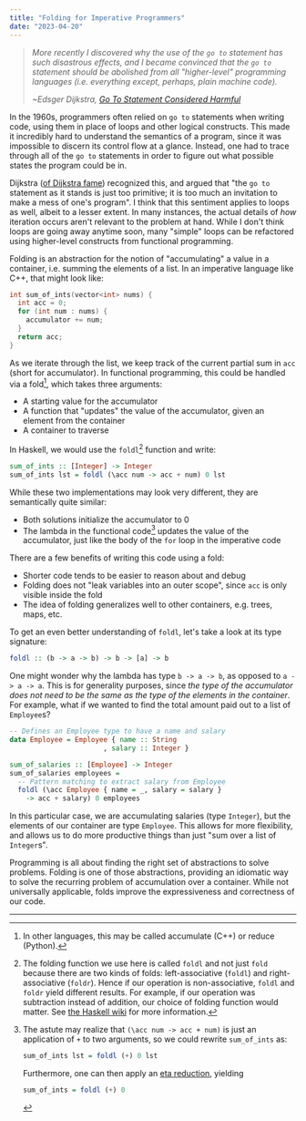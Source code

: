 ```yaml
---
title: "Folding for Imperative Programmers"
date: "2023-04-20"
---
```


> _More recently I discovered why the use of the `go to` statement has such
> disastrous effects, and I became convinced that the `go to` statement should
> be abolished from all "higher-level" programming languages (i.e. everything
> except, perhaps, plain machine code)._
>
> _~Edsger Dijkstra,
> [Go To Statement Considered Harmful](https://web.archive.org/web/20230411182617/https://homepages.cwi.nl/~storm/teaching/reader/Dijkstra68.pdf)_

In the 1960s, programmers often relied on `go to` statements when writing code,
using them in place of loops and other logical constructs. This made it
incredibly hard to understand the semantics of a program, since it was
impossible to discern its control flow at a glance. Instead, one had to trace
through all of the `go to` statements in order to figure out what possible
states the program could be in.

Dijkstra ([of Dijkstra
fame](https://en.wikipedia.org/wiki/Dijkstra%27s_algorithm)) recognized this,
and argued that "the `go to` statement as it stands is just too primitive; it is
too much an invitation to make a mess of one's program". I think that this
sentiment applies to loops as well, albeit to a lesser extent. In many
instances, the actual details of _how_ iteration occurs aren't relevant to the
problem at hand. While I don't think loops are going away anytime soon, many
"simple" loops can be refactored using higher-level constructs from functional
programming.

Folding is an abstraction for the notion of "accumulating" a value in a
container, i.e. summing the elements of a list. In an imperative language like
C++, that might look like:

```cpp
int sum_of_ints(vector<int> nums) {
  int acc = 0;
  for (int num : nums) {
    accumulator += num;
  }
  return acc;
}
```

As we iterate through the list, we keep track of the current partial sum in
`acc` (short for accumulator). In functional programming, this could be handled
via a fold[^1], which takes three arguments:

- A starting value for the accumulator
- A function that "updates" the value of the accumulator, given an element from
  the container
- A container to traverse

In Haskell, we would use the `foldl`[^2] function and write:

```haskell
sum_of_ints :: [Integer] -> Integer
sum_of_ints lst = foldl (\acc num -> acc + num) 0 lst
```

While these two implementations may look very different, they are semantically
quite similar:

- Both solutions initialize the accumulator to 0
- The lambda in the functional code[^3] updates the value of the accumulator,
  just like the body of the `for` loop in the imperative code

There are a few benefits of writing this code using a fold:

- Shorter code tends to be easier to reason about and debug
- Folding does not "leak variables into an outer scope", since `acc` is only
  visible inside the fold
- The idea of folding generalizes well to other containers, e.g. trees, maps,
  etc.

To get an even better understanding of `foldl`, let's take a look at its type
signature:

```haskell
foldl :: (b -> a -> b) -> b -> [a] -> b
```

One might wonder why the lambda has type `b -> a -> b`, as opposed to `a -> a ->
a`. This is for generality purposes, since _the type of the accumulator does not
need to be the same as the type of the elements in the container_. For example,
what if we wanted to find the total amount paid out to a list of `Employee`s?

```haskell
-- Defines an Employee type to have a name and salary
data Employee = Employee { name :: String
                       , salary :: Integer }

sum_of_salaries :: [Employee] -> Integer
sum_of_salaries employees =
  -- Pattern matching to extract salary from Employee
  foldl (\acc Employee { name = _, salary = salary }
    -> acc + salary) 0 employees
```

In this particular case, we are accumulating salaries (type `Integer`), but the
elements of our container are type `Employee`. This allows for more flexibility,
and allows us to do more productive things than just "sum over a list of
`Integer`s".

Programming is all about finding the right set of abstractions to solve
problems. Folding is one of those abstractions, providing an idiomatic way to
solve the recurring problem of accumulation over a container. While not
universally applicable, folds improve the expressiveness and correctness of our
code.

---

[^1]:
    In other languages, this may be called accumulate (C++) or reduce
    (Python).

[^2]:
    The folding function we use here is called `foldl` and not just `fold`
    because there are two kinds of folds: left-associative (`foldl`) and
    right-associative (`foldr`). Hence if our operation is non-associative,
    `foldl` and `foldr` yield different results. For example, if our operation
    was subtraction instead of addition, our choice of folding function would
    matter. See [the Haskell wiki](https://wiki.haskell.org/Foldr_Foldl_Foldl')
    for more information.

[^3]:
    The astute may realize that `(\acc num -> acc + num)` is just an
    application of `+` to two arguments, so we could rewrite `sum_of_ints` as:

    ```haskell
    sum_of_ints lst = foldl (+) 0 lst
    ```

    Furthermore, one can then apply an [eta
    reduction](https://en.wikipedia.org/wiki/Eta_reduction), yielding

    ```haskell
    sum_of_ints = foldl (+) 0
    ```
